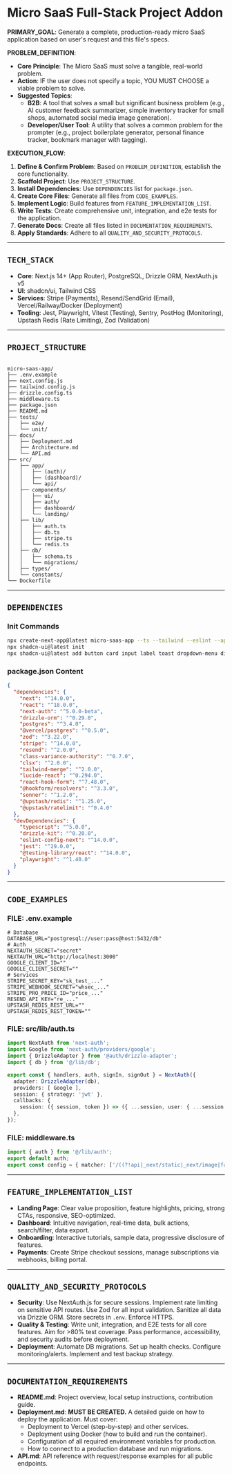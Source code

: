 # Micro SaaS Full-Stack Project Addon

**PRIMARY_GOAL**: Generate a complete, production-ready micro SaaS application based on user's request and this file's specs.

**PROBLEM_DEFINITION**:
- **Core Principle**: The Micro SaaS must solve a tangible, real-world problem.
- **Action**: IF the user does not specify a topic, YOU MUST CHOOSE a viable problem to solve.
- **Suggested Topics**:
    - **B2B**: A tool that solves a small but significant business problem (e.g., AI customer feedback summarizer, simple inventory tracker for small shops, automated social media image generation).
    - **Developer/User Tool**: A utility that solves a common problem for the prompter (e.g., project boilerplate generator, personal finance tracker, bookmark manager with tagging).

**EXECUTION_FLOW**:
1.  **Define & Confirm Problem**: Based on `PROBLEM_DEFINITION`, establish the core functionality.
2.  **Scaffold Project**: Use `PROJECT_STRUCTURE`.
3.  **Install Dependencies**: Use `DEPENDENCIES` list for `package.json`.
4.  **Create Core Files**: Generate all files from `CODE_EXAMPLES`.
5.  **Implement Logic**: Build features from `FEATURE_IMPLEMENTATION_LIST`.
6.  **Write Tests**: Create comprehensive unit, integration, and e2e tests for the application.
7.  **Generate Docs**: Create all files listed in `DOCUMENTATION_REQUIREMENTS`.
8.  **Apply Standards**: Adhere to all `QUALITY_AND_SECURITY_PROTOCOLS`.

---

## `TECH_STACK`

-   **Core**: Next.js 14+ (App Router), PostgreSQL, Drizzle ORM, NextAuth.js v5
-   **UI**: shadcn/ui, Tailwind CSS
-   **Services**: Stripe (Payments), Resend/SendGrid (Email), Vercel/Railway/Docker (Deployment)
-   **Tooling**: Jest, Playwright, Vitest (Testing), Sentry, PostHog (Monitoring), Upstash Redis (Rate Limiting), Zod (Validation)

---

## `PROJECT_STRUCTURE`

```

micro-saas-app/
├── .env.example
├── next.config.js
├── tailwind.config.js
├── drizzle.config.ts
├── middleware.ts
├── package.json
├── README.md
├── tests/
│   ├── e2e/
│   └── unit/
├── docs/
│   ├── Deployment.md
│   ├── Architecture.md
│   └── API.md
├── src/
│   ├── app/
│   │   ├── (auth)/
│   │   ├── (dashboard)/
│   │   └── api/
│   ├── components/
│   │   ├── ui/
│   │   ├── auth/
│   │   ├── dashboard/
│   │   └── landing/
│   ├── lib/
│   │   ├── auth.ts
│   │   ├── db.ts
│   │   ├── stripe.ts
│   │   └── redis.ts
│   ├── db/
│   │   ├── schema.ts
│   │   └── migrations/
│   ├── types/
│   └── constants/
└── Dockerfile

````

---

## `DEPENDENCIES`

### Init Commands
```bash
npx create-next-app@latest micro-saas-app --ts --tailwind --eslint --app --src-dir
npx shadcn-ui@latest init
npx shadcn-ui@latest add button card input label toast dropdown-menu dialog
````

### package.json Content

```json
{
  "dependencies": {
    "next": "^14.0.0",
    "react": "^18.0.0",
    "next-auth": "^5.0.0-beta",
    "drizzle-orm": "^0.29.0",
    "postgres": "^3.4.0",
    "@vercel/postgres": "^0.5.0",
    "zod": "^3.22.0",
    "stripe": "^14.0.0",
    "resend": "^2.0.0",
    "class-variance-authority": "^0.7.0",
    "clsx": "^2.0.0",
    "tailwind-merge": "^2.0.0",
    "lucide-react": "^0.294.0",
    "react-hook-form": "^7.48.0",
    "@hookform/resolvers": "^3.3.0",
    "sonner": "^1.2.0",
    "@upstash/redis": "^1.25.0",
    "@upstash/ratelimit": "^0.4.0"
  },
  "devDependencies": {
    "typescript": "^5.0.0",
    "drizzle-kit": "^0.20.0",
    "eslint-config-next": "^14.0.0",
    "jest": "^29.0.0",
    "@testing-library/react": "^14.0.0",
    "playwright": "^1.40.0"
  }
}
```

-----

## `CODE_EXAMPLES`

### FILE: .env.example

```env
# Database
DATABASE_URL="postgresql://user:pass@host:5432/db"
# Auth
NEXTAUTH_SECRET="secret"
NEXTAUTH_URL="http://localhost:3000"
GOOGLE_CLIENT_ID=""
GOOGLE_CLIENT_SECRET=""
# Services
STRIPE_SECRET_KEY="sk_test_..."
STRIPE_WEBHOOK_SECRET="whsec_..."
STRIPE_PRO_PRICE_ID="price_..."
RESEND_API_KEY="re_..."
UPSTASH_REDIS_REST_URL=""
UPSTASH_REDIS_REST_TOKEN=""
```

### FILE: src/lib/auth.ts

```typescript
import NextAuth from 'next-auth';
import Google from 'next-auth/providers/google';
import { DrizzleAdapter } from '@auth/drizzle-adapter';
import { db } from '@/lib/db';

export const { handlers, auth, signIn, signOut } = NextAuth({
  adapter: DrizzleAdapter(db),
  providers: [ Google ],
  session: { strategy: 'jwt' },
  callbacks: {
    session: ({ session, token }) => ({ ...session, user: { ...session.user, id: token.sub } }),
  },
});
```

### FILE: middleware.ts

```typescript
import { auth } from '@/lib/auth';
export default auth;
export const config = { matcher: ['/((?!api|_next/static|_next/image|favicon.ico).*)'] };
```

-----

## `FEATURE_IMPLEMENTATION_LIST`

  - **Landing Page**: Clear value proposition, feature highlights, pricing, strong CTAs, responsive, SEO-optimized.
  - **Dashboard**: Intuitive navigation, real-time data, bulk actions, search/filter, data export.
  - **Onboarding**: Interactive tutorials, sample data, progressive disclosure of features.
  - **Payments**: Create Stripe checkout sessions, manage subscriptions via webhooks, billing portal.

-----

## `QUALITY_AND_SECURITY_PROTOCOLS`

  - **Security**: Use NextAuth.js for secure sessions. Implement rate limiting on sensitive API routes. Use Zod for all input validation. Sanitize all data via Drizzle ORM. Store secrets in `.env`. Enforce HTTPS.
  - **Quality & Testing**: Write unit, integration, and E2E tests for all core features. Aim for \>80% test coverage. Pass performance, accessibility, and security audits before deployment.
  - **Deployment**: Automate DB migrations. Set up health checks. Configure monitoring/alerts. Implement and test backup strategy.

-----

## `DOCUMENTATION_REQUIREMENTS`

  - **README.md**: Project overview, local setup instructions, contribution guide.
  - **Deployment.md**: **MUST BE CREATED.** A detailed guide on how to deploy the application. Must cover:
      - Deployment to Vercel (step-by-step) and other services.
      - Deployment using Docker (how to build and run the container).
      - Configuration of all required environment variables for production.
      - How to connect to a production database and run migrations.
  - **API.md**: API reference with request/response examples for all public endpoints.
